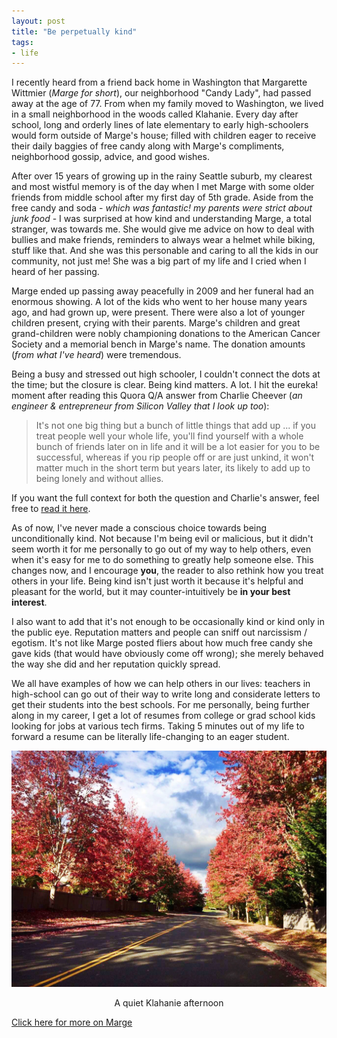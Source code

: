 ```yaml
---
layout: post
title: "Be perpetually kind"
tags:
- life
---
```


I recently heard from a friend back home in Washington that Margarette Wittmier (*Marge for short*), our neighborhood "Candy Lady", had passed away at the age of 77. From when my family moved to Washington, we lived in a small neighborhood in the woods called Klahanie. Every day after school, long and orderly lines of late elementary to early high-schoolers would form outside of Marge's house; filled with children eager to receive their daily baggies of free candy along with Marge's compliments, neighborhood gossip, advice, and good wishes.

After over 15 years of growing up in the rainy Seattle suburb, my clearest and most wistful memory is of the day when I met Marge with some older friends from middle school after my first day of 5th grade. Aside from the free candy and soda - *which was fantastic! my parents were strict about junk food* - I was surprised at how kind and understanding Marge, a total stranger, was towards me. She would give me advice on how to deal with bullies and make friends, reminders to always wear a helmet while biking, stuff like that. And she was this personable and caring to all the kids in our community, not just me! She was a big part of my life and I cried when I heard of her passing.

Marge ended up passing away peacefully in 2009 and her funeral had an enormous showing. A lot of the kids who went to her house many years ago, and had grown up, were present. There were also a lot of younger children present, crying with their parents. Marge's children and great grand-children were nobly championing donations to the American Cancer Society and a memorial bench in Marge's name. The donation amounts (*from what I've heard*) were tremendous.

Being a busy and stressed out high schooler, I couldn't connect the dots at the time; but the closure is clear. Being kind matters. A lot. I hit the eureka! moment after reading this Quora Q/A answer from Charlie Cheever (*an engineer & entrepreneur from Silicon Valley that I look up too*):

> It's not one big thing but a bunch of little things that add up ... if you treat people well your whole life, you'll find yourself with a whole bunch of friends later on in life and it will be a lot easier for you to be successful, whereas if you rip people off or are just unkind, it won't matter much in the short term but years later, its likely to add up to being lonely and without allies. 

If you want the full context for both the question and Charlie's answer, feel free to [read it here](https://www.quora.com/What-are-some-lessons-learned-through-playing-StarCraft-that-are-useful-in-real-life/answer/Charlie-Cheever).

As of now, I've never made a conscious choice towards being unconditionally kind. Not because I'm being evil or malicious, but it didn't seem worth it for me personally to go out of my way to help others, even when it's easy for me to do something to greatly help someone else. This changes now, and I encourage **you**, the reader to also rethink how you treat others in your life. Being kind isn't just worth it because it's helpful and pleasant for the world, but it may counter-intuitively be **in your best interest**.

I also want to add that it's not enough to be occasionally kind or kind only in the public eye. Reputation matters and people can sniff out narcissism / egotism. It's not like Marge posted fliers about how much free candy she gave kids (that would have obviously come off wrong); she merely behaved the way she did and her reputation quickly spread.

We all have examples of how we can help others in our lives: teachers in high-school can go out of their way to write long and considerate letters to get their students into the best schools. For me personally, being further along in my career, I get a lot of resumes from college or grad school kids looking for jobs at various tech firms. Taking 5 minutes out of my life to forward a resume can be literally life-changing to an eager student.

![Klahanie](/images/klahanie.jpg)
<center><span class="img-subtitle">A quiet Klahanie afternoon</span></center>

[Click here for more on Marge](http://www.memorialobituaries.com/memorials/obits_display.cgi?action=Obit&memid=197839)
